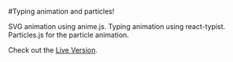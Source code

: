 #Typing animation and particles!

SVG animation using anime.js.
Typing animation using react-typist.
Particles.js for the particle animation.

Check out the [Live Version](https://fcor.github.io/typing-animation).
